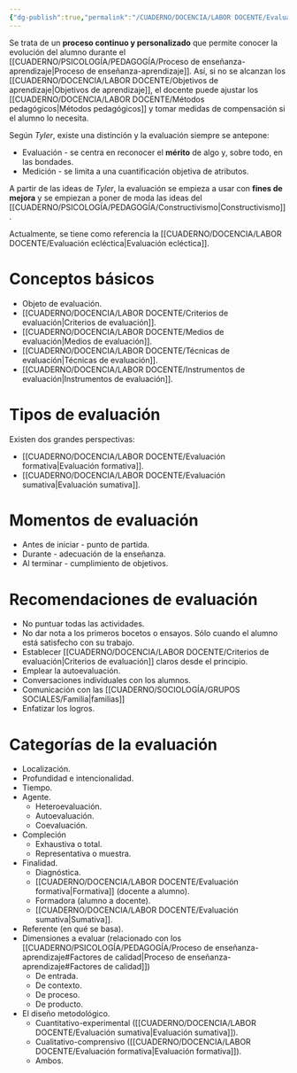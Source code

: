```yaml
---
{"dg-publish":true,"permalink":"/CUADERNO/DOCENCIA/LABOR DOCENTE/Evaluación/"}
---
```


Se trata de un **proceso continuo y personalizado** que permite conocer la evolución del alumno durante el [[CUADERNO/PSICOLOGÍA/PEDAGOGÍA/Proceso de enseñanza-aprendizaje\|Proceso de enseñanza-aprendizaje]]. Así, si no se alcanzan los [[CUADERNO/DOCENCIA/LABOR DOCENTE/Objetivos de aprendizaje\|Objetivos de aprendizaje]], el docente puede ajustar los [[CUADERNO/DOCENCIA/LABOR DOCENTE/Métodos pedagógicos\|Métodos pedagógicos]] y tomar medidas de compensación si el alumno lo necesita.

Según *Tyler*, existe una distinción y la evaluación siempre se antepone:
- Evaluación - se centra en reconocer el **mérito** de algo y, sobre todo, en las bondades.
- Medición - se limita a una cuantificación objetiva de atributos.

A partir de las ideas de *Tyler*, la evaluación se empieza a usar con **fines de mejora** y se empiezan a poner de moda las ideas del [[CUADERNO/PSICOLOGÍA/PEDAGOGÍA/Constructivismo\|Constructivismo]].

Actualmente, se tiene como referencia la [[CUADERNO/DOCENCIA/LABOR DOCENTE/Evaluación ecléctica\|Evaluación ecléctica]].

# Conceptos básicos
- Objeto de evaluación.
- [[CUADERNO/DOCENCIA/LABOR DOCENTE/Criterios de evaluación\|Criterios de evaluación]].
- [[CUADERNO/DOCENCIA/LABOR DOCENTE/Medios de evaluación\|Medios de evaluación]].
- [[CUADERNO/DOCENCIA/LABOR DOCENTE/Técnicas de evaluación\|Técnicas de evaluación]].
- [[CUADERNO/DOCENCIA/LABOR DOCENTE/Instrumentos de evaluación\|Instrumentos de evaluación]].

# Tipos de evaluación
Existen dos grandes perspectivas:
- [[CUADERNO/DOCENCIA/LABOR DOCENTE/Evaluación formativa\|Evaluación formativa]].
- [[CUADERNO/DOCENCIA/LABOR DOCENTE/Evaluación sumativa\|Evaluación sumativa]].

# Momentos de evaluación
- Antes de iniciar - punto de partida.
- Durante - adecuación de la enseñanza.
- Al terminar - cumplimiento de objetivos.

# Recomendaciones de evaluación
- No puntuar todas las actividades.
- No dar nota a los primeros bocetos o ensayos. Sólo cuando el alumno está satisfecho con su trabajo.
- Establecer [[CUADERNO/DOCENCIA/LABOR DOCENTE/Criterios de evaluación\|Criterios de evaluación]] claros desde el principio.
- Emplear la autoevaluación.
- Conversaciones individuales con los alumnos.
- Comunicación con las [[CUADERNO/SOCIOLOGÍA/GRUPOS SOCIALES/Familia\|familias]]
- Enfatizar los logros.

# Categorías de la evaluación
- Localización.
- Profundidad e intencionalidad.
- Tiempo.
- Agente.
	- Heteroevaluación.
	- Autoevaluación.
	- Coevaluación.
- Compleción
	- Exhaustiva o total.
	- Representativa o muestra.
- Finalidad.
	- Diagnóstica.
	- [[CUADERNO/DOCENCIA/LABOR DOCENTE/Evaluación formativa\|Formativa]] (docente a alumno).
	- Formadora (alumno a docente).
	- [[CUADERNO/DOCENCIA/LABOR DOCENTE/Evaluación sumativa\|Sumativa]].
- Referente (en qué se basa).
- Dimensiones a evaluar (relacionado con los [[CUADERNO/PSICOLOGÍA/PEDAGOGÍA/Proceso de enseñanza-aprendizaje#Factores de calidad\|Proceso de enseñanza-aprendizaje#Factores de calidad]])
	- De entrada.
	- De contexto.
	- De proceso.
	- De producto.
- El diseño metodológico.
	- Cuantitativo-experimental ([[CUADERNO/DOCENCIA/LABOR DOCENTE/Evaluación sumativa\|Evaluación sumativa]]).
	- Cualitativo-comprensivo ([[CUADERNO/DOCENCIA/LABOR DOCENTE/Evaluación formativa\|Evaluación formativa]]).
	- Ambos.